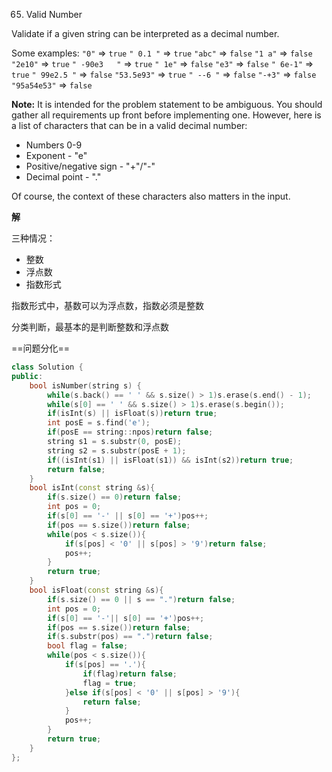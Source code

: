 65. Valid Number

Validate if a given string can be interpreted as a decimal number.

Some examples:
`"0"` => `true`
`" 0.1 "` => `true`
`"abc"` => `false`
`"1 a"` => `false`
`"2e10"` => `true`
`" -90e3   "` => `true`
`" 1e"` => `false`
`"e3"` => `false`
`" 6e-1"` => `true`
`" 99e2.5 "` => `false`
`"53.5e93"` => `true`
`" --6 "` => `false`
`"-+3"` => `false`
`"95a54e53"` => `false`

**Note:** It is intended for the problem statement to be ambiguous. You should gather all requirements up front before implementing one. However, here is a list of characters that can be in a valid decimal number:

- Numbers 0-9
- Exponent - "e"
- Positive/negative sign - "+"/"-"
- Decimal point - "."

Of course, the context of these characters also matters in the input.

**解**

三种情况：

+ 整数
+ 浮点数
+ 指数形式

指数形式中，基数可以为浮点数，指数必须是整数

分类判断，最基本的是判断整数和浮点数

==问题分化==

```c++
class Solution {
public:
    bool isNumber(string s) {
        while(s.back() == ' ' && s.size() > 1)s.erase(s.end() - 1);
        while(s[0] == ' ' && s.size() > 1)s.erase(s.begin());
        if(isInt(s) || isFloat(s))return true;
        int posE = s.find('e');
        if(posE == string::npos)return false;
        string s1 = s.substr(0, posE);
        string s2 = s.substr(posE + 1);
        if((isInt(s1) || isFloat(s1)) && isInt(s2))return true;
        return false;
    }
    bool isInt(const string &s){
        if(s.size() == 0)return false;
        int pos = 0;
        if(s[0] == '-' || s[0] == '+')pos++;
        if(pos == s.size())return false;
        while(pos < s.size()){
            if(s[pos] < '0' || s[pos] > '9')return false;
            pos++;
        }
        return true;
    }
    bool isFloat(const string &s){
        if(s.size() == 0 || s == ".")return false;
        int pos = 0;
        if(s[0] == '-'|| s[0] == '+')pos++;
        if(pos == s.size())return false;
        if(s.substr(pos) == ".")return false;
        bool flag = false;
        while(pos < s.size()){
            if(s[pos] == '.'){
                if(flag)return false;
                flag = true;
            }else if(s[pos] < '0' || s[pos] > '9'){
                return false;
            }
            pos++;
        }
        return true;
    }
};
```

